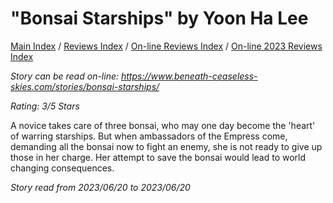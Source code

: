 # "Bonsai Starships" by Yoon Ha Lee

[Main Index](../../../README.md) / [Reviews Index](../../README.md) / [On-line Reviews Index](../README.md) / [On-line 2023 Reviews Index](README.md)

*Story can be read on-line: <https://www.beneath-ceaseless-skies.com/stories/bonsai-starships/>*

*Rating: 3/5 Stars*

A novice takes care of three bonsai, who may one day become the 'heart' of warring starships. But when ambassadors of the Empress come, demanding all the bonsai now to fight an enemy, she is not ready to give up those in her charge. Her attempt to save the bonsai would lead to world changing consequences.

*Story read from 2023/06/20 to 2023/06/20*

